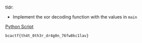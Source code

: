 tldr:

- Implement the xor decoding function with the values in `main`

[Python Script](story2decode.py)

```
bcactf{th4t_0th3r_dr4g0n_76fw8kc1lav}
```

